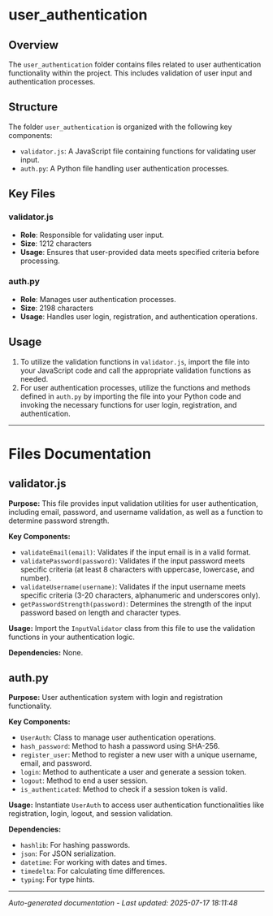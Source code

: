 # user_authentication

## Overview
The `user_authentication` folder contains files related to user authentication functionality within the project. This includes validation of user input and authentication processes.

## Structure
The folder `user_authentication` is organized with the following key components:
- `validator.js`: A JavaScript file containing functions for validating user input.
- `auth.py`: A Python file handling user authentication processes.

## Key Files
### validator.js
- **Role**: Responsible for validating user input.
- **Size**: 1212 characters
- **Usage**: Ensures that user-provided data meets specified criteria before processing.

### auth.py
- **Role**: Manages user authentication processes.
- **Size**: 2198 characters
- **Usage**: Handles user login, registration, and authentication operations.

## Usage
1. To utilize the validation functions in `validator.js`, import the file into your JavaScript code and call the appropriate validation functions as needed.
2. For user authentication processes, utilize the functions and methods defined in `auth.py` by importing the file into your Python code and invoking the necessary functions for user login, registration, and authentication.

---

# Files Documentation

## validator.js

**Purpose:** This file provides input validation utilities for user authentication, including email, password, and username validation, as well as a function to determine password strength.

**Key Components:**
- `validateEmail(email)`: Validates if the input email is in a valid format.
- `validatePassword(password)`: Validates if the input password meets specific criteria (at least 8 characters with uppercase, lowercase, and number).
- `validateUsername(username)`: Validates if the input username meets specific criteria (3-20 characters, alphanumeric and underscores only).
- `getPasswordStrength(password)`: Determines the strength of the input password based on length and character types.

**Usage:** Import the `InputValidator` class from this file to use the validation functions in your authentication logic.

**Dependencies:** None.

## auth.py

**Purpose:** User authentication system with login and registration functionality.

**Key Components:**
- `UserAuth`: Class to manage user authentication operations.
- `hash_password`: Method to hash a password using SHA-256.
- `register_user`: Method to register a new user with a unique username, email, and password.
- `login`: Method to authenticate a user and generate a session token.
- `logout`: Method to end a user session.
- `is_authenticated`: Method to check if a session token is valid.

**Usage:** Instantiate `UserAuth` to access user authentication functionalities like registration, login, logout, and session validation.

**Dependencies:**
- `hashlib`: For hashing passwords.
- `json`: For JSON serialization.
- `datetime`: For working with dates and times.
- `timedelta`: For calculating time differences.
- `typing`: For type hints.

---
*Auto-generated documentation - Last updated: 2025-07-17 18:11:48*
